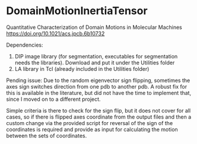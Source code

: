 # DomainMotionInertiaTensor
Quantitative Characterization of Domain Motions in Molecular Machines 
https://doi.org/10.1021/acs.jpcb.6b10732

Dependencies:
1. DIP image library (for segmentation, executables for segmentation needs the libraries). Download and put it under the Utilities folder
2. LA library in Tcl (already included in the Utilities folder) 

Pending issue:  Due to the random eigenvector sign flipping, sometimes the axes sign switches direction from one pdb to another pdb. A robust fix for this is available in the literature, but did not have the time to implement that, since I moved on to a different project.

Simple criteria is there to check for the sign flip, but it does not cover for all cases, so if there is flipped axes coordinate from the output files and then a custom change via the provided script for reversal of the sign of the coordinates is required and provide as input for calculating the motion between the sets of coordinates.
